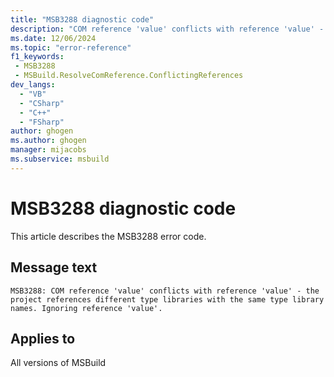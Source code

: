 ```yaml
---
title: "MSB3288 diagnostic code"
description: "COM reference 'value' conflicts with reference 'value' - the project references different type libraries with the same type library names. Ignoring reference 'value'."
ms.date: 12/06/2024
ms.topic: "error-reference"
f1_keywords:
 - MSB3288
 - MSBuild.ResolveComReference.ConflictingReferences
dev_langs:
  - "VB"
  - "CSharp"
  - "C++"
  - "FSharp"
author: ghogen
ms.author: ghogen
manager: mijacobs
ms.subservice: msbuild
---
```


# MSB3288 diagnostic code

<!-- :::ErrorDefinitionDescription::: -->
<!-- :::editable-content name="introDescription"::: -->
This article describes the MSB3288 error code.
<!-- :::editable-content-end::: -->

## Message text

`MSB3288: COM reference 'value' conflicts with reference 'value' - the project references different type libraries with the same type library names. Ignoring reference 'value'.`

<!-- :::editable-content name="postOutputDescription"::: -->
<!--
{StrBegin="MSB3288: "}
-->
<!-- :::editable-content-end::: -->
<!-- :::ErrorDefinitionDescription-end::: -->

## Applies to

All versions of MSBuild
